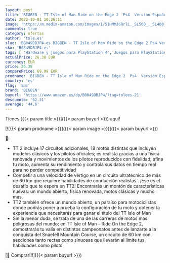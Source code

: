```yaml
---
layout: post
title: 'BIGBEN - TT Isle of Man Ride on the Edge 2  Ps4  Versión Española'
date: 2022-10-01 10:26:11
image: 'https://m.media-amazon.com/images/I/51HMMJGRrlL._SL500_._SL400_.jpg'
comments: true
category: ofertas
author: 'tole.es'
slug: 'B0849DBJP4-es BIGBEN - TT Isle of Man Ride on the Edge 2 Ps4 Versión...'
sku: 'B0849DBJP4-es'
tags: [ 'Hardware y juegos para PlayStation 4','Juegos para PlayStation 4','Videojuegos','bigben','ps4','🇪🇸', ]
actualPrice: 26.38 EUR
currency: EUR
price: 26.38
comparePrice: 69.99 EUR
prodname: 'BIGBEN - TT Isle of Man Ride on the Edge 2  Ps4  Versión Española'
country: 'es'
flag: '🇪🇸'
brand: 'BIGBEN'
buyurl: 'https://www.amazon.es/dp/B0849DBJP4/?tag=tolees-21'
descuento: '62.31'
average: '44.6'
---
```


Tienes [{{< param title >}}]({{< param buyurl >}}) aqui!

[![{{< param prodname >}}]({{< param image >}})]({{< param buyurl >}})

🔎:

- TT 2 incluye 17 circuitos adicionales, 18 motos distintas que incluyen modelos clásicos y los pilotos oficiales; es realista gracias a una física renovada y movimientos de los pilotos reproducidos con fidelidad; afina tu moto, aumenta su rendimiento y controla sus datos en tiempo real para no perder competitividad
- Competir a una velocidad de vértigo en un circuito ultratécnico de más de 60 km que requiere habilidades de conducción realistas.. ¡Ese es el desafío que te espera en TT2! Encontrarás un montón de características nuevas: un mundo abierto, física renovada, motos clásicas y mucho más.
- TT2 también ofrece un mundo abierto, un paraíso para motociclistas donde podrás poner a prueba la configuración de tu moto y obtener la experiencia que necesitarás para ganar el título del TT Isle of Man
- Sin la menor duda, se trata de una de las carreras de motos más peligrosas del mundo; en TT Isle of Man – Ride On the Edge 2, demostrarás tu valía en distintos campeonatos antes de lanzarte a la conquista del Snaefell Mountain Course, un circuito de 60 km con secciones tanto rectas como sinuosas que llevarán al límite tus habilidades como piloto

[🛒 Comprar!!!]({{< param buyurl >}})
